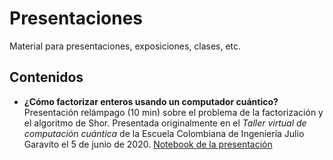 # Presentaciones
Material para presentaciones, exposiciones, clases, etc.

## Contenidos

- **¿Cómo factorizar enteros usando un computador cuántico?** Presentación relámpago (10 min) sobre el problema de la factorización y el algoritmo de Shor. Presentada originalmente en el *Taller virtual de computación cuántica* de la Escuela Colombiana de Ingeniería Julio Garavito el 5 de junio de 2020. [Notebook de la presentación](/Shor/shor_050620.ipynb)
